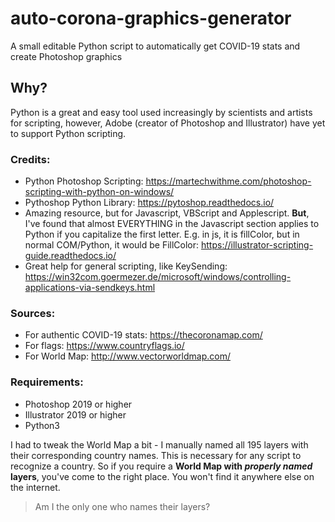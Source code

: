 # auto-corona-graphics-generator
A small editable Python script to automatically get COVID-19 stats and create Photoshop graphics

## Why?
Python is a great and easy tool used increasingly by scientists and artists for scripting, however, Adobe (creator of Photoshop and Illustrator) have yet to support Python scripting.

### Credits: 
- Python Photoshop Scripting: https://martechwithme.com/photoshop-scripting-with-python-on-windows/
- Pythoshop Python Library: https://pytoshop.readthedocs.io/
- Amazing resource, but for Javascript, VBScript and Applescript. **But**, I've found that almost EVERYTHING in the Javascript section applies to Python if you capitalize the first letter. E.g. in js, it is fillColor, but in normal COM/Python, it would be FillColor: 
https://illustrator-scripting-guide.readthedocs.io/
- Great help for general scripting, like KeySending: https://win32com.goermezer.de/microsoft/windows/controlling-applications-via-sendkeys.html

### Sources:
- For authentic COVID-19 stats: https://thecoronamap.com/
- For flags: https://www.countryflags.io/
- For World Map: http://www.vectorworldmap.com/

### **Requirements**:
- Photoshop 2019 or higher
- Illustrator 2019 or higher
- Python3

I had to tweak the World Map a bit - I manually named all 195 layers with their corresponding country names. This is necessary for any script to recognize a country. So if you require a **World Map with *properly named* layers**, you've come to the right place. You won't find it anywhere else on the internet.

> Am I the only one who names their layers?
  
